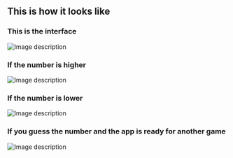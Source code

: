## This is how it looks like
### This is the interface
![Image description](https://github.com/raduceaca1234/android-apps/blob/master/HigherOrLower/Untitled.png)
### If the number is higher
![Image description](https://github.com/raduceaca1234/android-apps/blob/master/HigherOrLower/Untitled2.png)
### If the number is lower
![Image description](https://github.com/raduceaca1234/android-apps/blob/master/HigherOrLower/Untitled4.png)
### If you guess the number and the app is ready for another game
![Image description](https://github.com/raduceaca1234/android-apps/blob/master/HigherOrLower/Untitled3.png)
